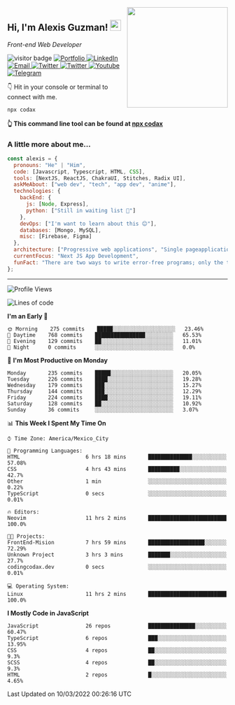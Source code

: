 <img align='right' src="https://media.giphy.com/media/M9gbBd9nbDrOTu1Mqx/giphy.gif" width="230">
<h2>Hi, I'm Alexis Guzman! <img src="https://media.giphy.com/media/hvRJCLFzcasrR4ia7z/giphy.gif" width="25px"></h2>
<p><em>Front-end Web Developer</em></p>

<p>
  <img src="https://visitor-badge.glitch.me/badge?page_id=a12989x.a12989x&left_color=black&right_color=gray" alt="visitor badge"/>
  <a href='https://www.codingcodax.dev/' target='_blank'>
    <img alt='Portfolio' src='https://img.shields.io/badge/Portfolio-black?logo=vercel&style=flat-square'>
  </a>
  <a href='https://linkedin.com/in/codax/' target='_blank'>
    <img alt='LinkedIn' src='https://img.shields.io/badge/LinkedIn-black?logo=LinkedIn&style=flat-square'>
  </a>
  <a href='mailto:codaxtech@gmail.com' target='_blank'>
    <img alt='Email' src='https://img.shields.io/badge/Email-black?logo=Gmail&style=flat-square'>
  </a>
  <a href='https://twitter.com/codingcodax' target='_blank'>
    <img alt='Twitter' src='https://img.shields.io/badge/Twitter-black?logo=Twitter&style=flat-square'>
  </a>
  <a href='https://www.instagram.com/codingcodax/' target='_blank'>
    <img alt='Twitter' src='https://img.shields.io/badge/Instagram-black?logo=Instagram&style=flat-square'>
  </a>
  <a href='https://www.youtube.com/channel/UCMY0GhV1HuX4XdbgalC77VQ' target='_blank'>
    <img alt='Youtube' src='https://img.shields.io/badge/YouTube-black?logo=Youtube&style=flat-square'>
  </a>
  <a href='https://t.me/codingcodax' target='_blank'>
    <img alt='Telegram' src='https://img.shields.io/badge/Telegram-black?logo=Telegram&logoColor=ffffff&style=flat-square'>
  </a>
</p>

👇 Hit in your console or terminal to connect with me.

```bash
npx codax
```
**👆 This command line tool can be found at [npx codax](https://github.com/a12989x/npx-codax)**

<h3>A little more about me...</h3>

```javascript
const alexis = {
  pronouns: "He" | "Him",
  code: [Javascript, Typescript, HTML, CSS],
  tools: [NextJS, ReactJS, ChakraUI, Stitches, Radix UI],
  askMeAbout: ["web dev", "tech", "app dev", "anime"],
  technologies: {
    backEnd: {
      js: [Node, Express],
      python: ["Still in waiting list 🥲"]
    },
    devOps: ["I'm want to learn about this 😊"],
    databases: [Mongo, MySQL],
    misc: [Firebase, Figma]
  },
  architecture: ["Progressive web applications", "Single pageapplications"],
  currentFocus: "Next JS App Development",
  funFact: "There are two ways to write error-free programs; only the third one works"
};
```

---

<!--START_SECTION:waka-->
![Profile Views](http://img.shields.io/badge/Profile%20Views-18-blue)

![Lines of code](https://img.shields.io/badge/From%20Hello%20World%20I%27ve%20Written-1%20Million%20lines%20of%20code-blue)

**I'm an Early 🐤** 

```text
🌞 Morning    275 commits    █████░░░░░░░░░░░░░░░░░░░░   23.46% 
🌆 Daytime    768 commits    ████████████████░░░░░░░░░   65.53% 
🌃 Evening    129 commits    ██░░░░░░░░░░░░░░░░░░░░░░░   11.01% 
🌙 Night      0 commits      ░░░░░░░░░░░░░░░░░░░░░░░░░   0.0%

```
📅 **I'm Most Productive on Monday** 

```text
Monday       235 commits    █████░░░░░░░░░░░░░░░░░░░░   20.05% 
Tuesday      226 commits    ████░░░░░░░░░░░░░░░░░░░░░   19.28% 
Wednesday    179 commits    ███░░░░░░░░░░░░░░░░░░░░░░   15.27% 
Thursday     144 commits    ███░░░░░░░░░░░░░░░░░░░░░░   12.29% 
Friday       224 commits    ████░░░░░░░░░░░░░░░░░░░░░   19.11% 
Saturday     128 commits    ██░░░░░░░░░░░░░░░░░░░░░░░   10.92% 
Sunday       36 commits     ░░░░░░░░░░░░░░░░░░░░░░░░░   3.07%

```


📊 **This Week I Spent My Time On** 

```text
⌚︎ Time Zone: America/Mexico_City

💬 Programming Languages: 
HTML                     6 hrs 18 mins       ██████████████░░░░░░░░░░░   57.08% 
CSS                      4 hrs 43 mins       ██████████░░░░░░░░░░░░░░░   42.7% 
Other                    1 min               ░░░░░░░░░░░░░░░░░░░░░░░░░   0.22% 
TypeScript               0 secs              ░░░░░░░░░░░░░░░░░░░░░░░░░   0.01%

🔥 Editors: 
Neovim                   11 hrs 2 mins       █████████████████████████   100.0%

🐱‍💻 Projects: 
FrontEnd-Mision          7 hrs 59 mins       ██████████████████░░░░░░░   72.29% 
Unknown Project          3 hrs 3 mins        ███████░░░░░░░░░░░░░░░░░░   27.7% 
codingcodax.dev          0 secs              ░░░░░░░░░░░░░░░░░░░░░░░░░   0.01%

💻 Operating System: 
Linux                    11 hrs 2 mins       █████████████████████████   100.0%

```

**I Mostly Code in JavaScript** 

```text
JavaScript               26 repos            ███████████████░░░░░░░░░░   60.47% 
TypeScript               6 repos             ███░░░░░░░░░░░░░░░░░░░░░░   13.95% 
CSS                      4 repos             ██░░░░░░░░░░░░░░░░░░░░░░░   9.3% 
SCSS                     4 repos             ██░░░░░░░░░░░░░░░░░░░░░░░   9.3% 
HTML                     2 repos             █░░░░░░░░░░░░░░░░░░░░░░░░   4.65%

```



 Last Updated on 10/03/2022 00:26:16 UTC
<!--END_SECTION:waka-->
